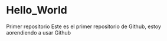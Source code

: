 # Hello_World
Primer repositorio
Este es el primer repositorio de Github, estoy aorendiendo a usar Github
